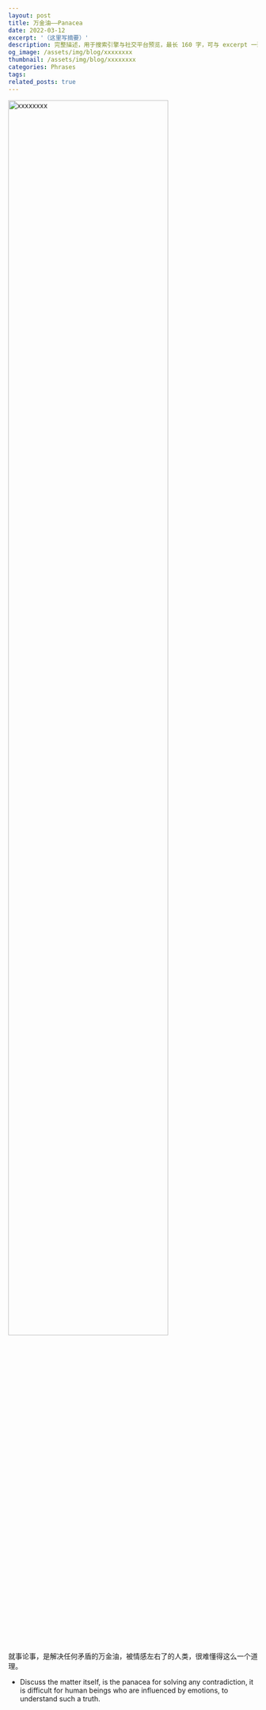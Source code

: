 ```yaml
---
layout: post
title: 万金油——Panacea
date: 2022-03-12
excerpt: '（这里写摘要）'
description: 完整描述，用于搜索引擎与社交平台预览，最长 160 字，可与 excerpt 一致
og_image: /assets/img/blog/xxxxxxxx
thumbnail: /assets/img/blog/xxxxxxxx
categories: Phrases
tags: 
related_posts: true
---
```


<img src="/assets/img/blog/xxxxxxxx" style="width:80%;" alt="xxxxxxxx">

就事论事，是解决任何矛盾的万金油，被情感左右了的人类，很难懂得这么一个道理。

- Discuss the matter itself, is the panacea for solving any contradiction, it is difficult for human beings who are influenced by emotions, to understand such a truth.